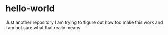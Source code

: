 # hello-world
Just another repository
I am trying to figure out how too make this work and I am not sure what that really means

